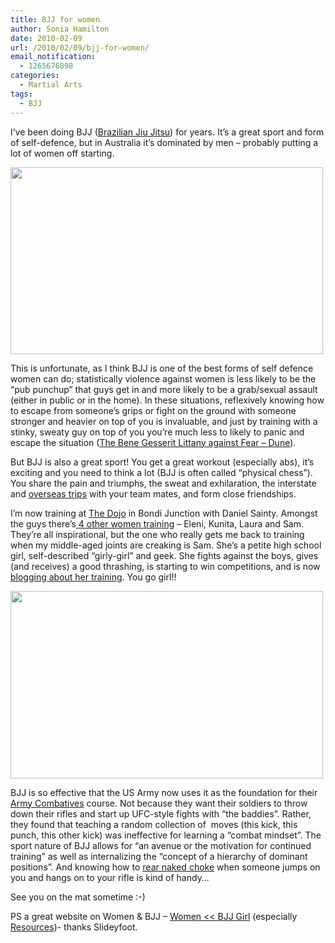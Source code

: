 ```yaml
---
title: BJJ for women
author: Sonia Hamilton
date: 2010-02-09
url: /2010/02/09/bjj-for-women/
email_notification:
  - 1265676898
categories:
  - Martial Arts
tags:
  - BJJ
---
```

I&#8217;ve been doing BJJ ([Brazilian Jiu Jitsu][1]) for years. It&#8217;s a great sport and form of self-defence, but in Australia it&#8217;s dominated by men &#8211; probably putting a lot of women off starting.

<img class="alignright" title="Gaz and Sam" src="http://bondidojo.squarespace.com/storage/sam_gaz.jpg?__SQUARESPACE_CACHEVERSION=1264462596474" alt="" width="500" height="299" />

This is unfortunate, as I think BJJ is one of the best forms of self defence women can do; statistically violence against women is less likely to be the &#8220;pub punchup&#8221; that guys get in and more likely to be a grab/sexual assault (either in public or in the home). In these situations, reflexively knowing how to escape from someone&#8217;s grips or fight on the ground with someone stronger and heavier on top of you is invaluable, and just by training with a stinky, sweaty guy on top of you you&#8217;re much less to likely to panic and escape the situation ([The Bene Gesserit Littany against Fear &#8211; Dune][2]).

But BJJ is also a great sport! You get a great workout (especially abs), it&#8217;s exciting and you need to think a lot (BJJ is often called &#8220;physical chess&#8221;). You share the pain and triumphs, the sweat and exhilaration, the interstate and [overseas trips][3] with your team mates, and form close friendships.

I&#8217;m now training at [The Dojo][4] in Bondi Junction with Daniel Sainty. Amongst the guys there&#8217;s[ 4 other women training][5] &#8211; Eleni, Kunita, Laura and Sam. They&#8217;re all inspirational, but the one who really gets me back to training when my middle-aged joints are creaking is Sam. She&#8217;s a petite high school girl, self-described &#8220;girly-girl&#8221; and geek. She fights against the boys, gives (and receives) a good thrashing, is starting to win competitions, and is now [blogging about her training][6]. You go girl!!

<img class="alignright" title="Sam and Medal" src="http://bondidojo.squarespace.com/storage/sam_medal.jpg?__SQUARESPACE_CACHEVERSION=1264462578965" alt="" width="500" height="300" />

BJJ is so effective that the US Army now uses it as the foundation for their [Army Combatives][7] course. Not because they want their soldiers to throw down their rifles and start up UFC-style fights with &#8220;the baddies&#8221;. Rather, they found that teaching a random collection of  moves (this kick, this punch, this other kick) was ineffective for learning a &#8220;combat mindset&#8221;. The sport nature of BJJ allows for &#8220;an avenue or the motivation for continued training&#8221; as well as internalizing the &#8220;concept of a hierarchy of dominant positions&#8221;. And knowing how to [rear naked choke][8] when someone jumps on you and hangs on to your rifle is kind of handy&#8230;

See you on the mat sometime :-)

PS a great website on Women & BJJ &#8211; [Women << BJJ Girl][9] (especially [Resources][10])- thanks Slideyfoot.

 [1]: http://en.wikipedia.org/wiki/Bjj
 [2]: http://www.coker.com.au/russell/books/dune.html
 [3]: http://www.bondidojo.com.au/the-dojo-news/bondi-junction-team-victorious-at-cbjje-asian-cup.html
 [4]: http://www.bondidojo.com.au/
 [5]: http://www.bondidojo.com.au/the-dojo-news/girls-can-train-too.html
 [6]: http://www.bondidojo.com.au/samantha-khavin/
 [7]: http://en.wikipedia.org/wiki/United_States_Army_Combatives_School
 [8]: http://www.youtube.com/watch?v=AfvVGa6OzLw
 [9]: http://bjjgrrl.wordpress.com/women/
 [10]: http://bjjgrrl.wordpress.com/women/women-resources/
